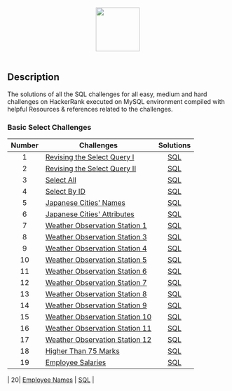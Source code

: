 

<p align="center">  
	<br>
	<a href="https://www.hackerrank.com/profile/NadaMowafi">
        <img height=100 src="https://hrcdn.net/community-frontend/assets/brand/logo-new-white-green-a5cb16e0ae.svg"> 
    </a>
    <br>
    <br>
</p>

## Description
The solutions of all the SQL challenges for all easy, medium and hard challenges on HackerRank executed on MySQL environment compiled with helpful Resources & references related to the challenges.

### Basic Select Challenges

| Number | Challenges | Solutions |
|:------:|------------|:---------:|
| 1 | [Revising the Select Query I](https://www.hackerrank.com/challenges/revising-the-select-query/problem) | [SQL](basic%20select/Revising%20the%20Select%20Query%20I.sql) |
| 2 | [Revising the Select Query II](https://www.hackerrank.com/challenges/revising-the-select-query-2/problem) | [SQL](basic%20select/Revising%20the%20Select%20Query%20II.sql) |
| 3 | [Select All](https://www.hackerrank.com/challenges/select-all-sql/problem) | [SQL](basic%20select/Select%20All.sql) |
| 4 | [Select By ID](https://www.hackerrank.com/challenges/select-by-id/problem) | [SQL](basic%20select/Select%20By%20ID.sql) |
| 5 | [Japanese Cities' Names](https://www.hackerrank.com/challenges/japanese-cities-name/problem) | [SQL](basic%20select/Japanese%20Cities%27%20Names.sql) |
| 6 | [Japanese Cities' Attributes](https://www.hackerrank.com/challenges/japanese-cities-attributes/problem) | [SQL](basic%20select/Japanese%20Cities'%20Attributes.sql) |
| 7 | [Weather Observation Station 1](https://www.hackerrank.com/challenges/weather-observation-station-1/problem) | [SQL](basic%20select/Weather%20Observation%20Station%201.sql) |
| 8 | [Weather Observation Station 3](https://www.hackerrank.com/challenges/weather-observation-station-3/problem) | [SQL](basic%20select/Weather%20Observation%20Station%203.sql) |
| 9 | [Weather Observation Station 4](https://www.hackerrank.com/challenges/weather-observation-station-4/problem) | [SQL](basic%20select/Weather%20Observation%20Station%204.sql) |
| 10 | [Weather Observation Station 5](https://www.hackerrank.com/challenges/weather-observation-station-5/problem) | [SQL](basic%20select/Weather%20Observation%20Station%205.sql) |
| 11 | [Weather Observation Station 6](https://www.hackerrank.com/challenges/weather-observation-station-6/problem) | [SQL](basic%20select/Weather%20Observation%20Station%206.sql) |
| 12 | [Weather Observation Station 7](https://www.hackerrank.com/challenges/weather-observation-station-7/problem) | [SQL](basic%20select/Weather%20Observation%20Station%207.sql) |
| 13 | [Weather Observation Station 8](https://www.hackerrank.com/challenges/weather-observation-station-8/problem) | [SQL](basic%20select/Weather%20Observation%20Station%208.sql) |
| 14 | [Weather Observation Station 9](https://www.hackerrank.com/challenges/weather-observation-station-9/problem) | [SQL](basic%20select/Weather%20Observation%20Station%209.sql) |
| 15 | [Weather Observation Station 10](https://www.hackerrank.com/challenges/weather-observation-station-10/problem) | [SQL](basic%20select/Weather%20Observation%20Station%2010.sql) |
| 16 | [Weather Observation Station 11](https://www.hackerrank.com/challenges/weather-observation-station-11/problem) | [SQL](basic%20select/Weather%20Observation%20Station%2011.sql) |
| 17 | [Weather Observation Station 12](https://www.hackerrank.com/challenges/weather-observation-station-12/problem) | [SQL](basic%20select/Weather%20Observation%20Station%2012.sql) |
| 18 | [Higher Than 75 Marks](https://www.hackerrank.com/challenges/higher-than-75-marks/problem) | [SQL](basic%20select/Higher%20Than%2075%20Marks.sql) |
| 19| [Employee Salaries](https://www.hackerrank.com/challenges/employee-salaries/problem) | [SQL](basic%20select/Employee%20Salaries.sql) |

| 20| [Employee Names](https://www.hackerrank.com/challenges/employee-names/problem) | [SQL](basic%20select/Employee%20Names.sql) |
